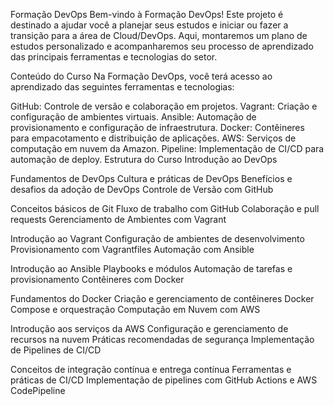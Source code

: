 Formação DevOps
Bem-vindo à Formação DevOps! Este projeto é destinado a ajudar você a planejar seus estudos e iniciar ou fazer a transição para a área de Cloud/DevOps. Aqui, montaremos um plano de estudos personalizado e acompanharemos seu processo de aprendizado das principais ferramentas e tecnologias do setor.

Conteúdo do Curso
Na Formação DevOps, você terá acesso ao aprendizado das seguintes ferramentas e tecnologias:

GitHub: Controle de versão e colaboração em projetos.
Vagrant: Criação e configuração de ambientes virtuais.
Ansible: Automação de provisionamento e configuração de infraestrutura.
Docker: Contêineres para empacotamento e distribuição de aplicações.
AWS: Serviços de computação em nuvem da Amazon.
Pipeline: Implementação de CI/CD para automação de deploy.
Estrutura do Curso
Introdução ao DevOps

Fundamentos de DevOps
Cultura e práticas de DevOps
Benefícios e desafios da adoção de DevOps
Controle de Versão com GitHub

Conceitos básicos de Git
Fluxo de trabalho com GitHub
Colaboração e pull requests
Gerenciamento de Ambientes com Vagrant

Introdução ao Vagrant
Configuração de ambientes de desenvolvimento
Provisionamento com Vagrantfiles
Automação com Ansible

Introdução ao Ansible
Playbooks e módulos
Automação de tarefas e provisionamento
Contêineres com Docker

Fundamentos do Docker
Criação e gerenciamento de contêineres
Docker Compose e orquestração
Computação em Nuvem com AWS

Introdução aos serviços da AWS
Configuração e gerenciamento de recursos na nuvem
Práticas recomendadas de segurança
Implementação de Pipelines de CI/CD

Conceitos de integração contínua e entrega contínua
Ferramentas e práticas de CI/CD
Implementação de pipelines com GitHub Actions e AWS CodePipeline
